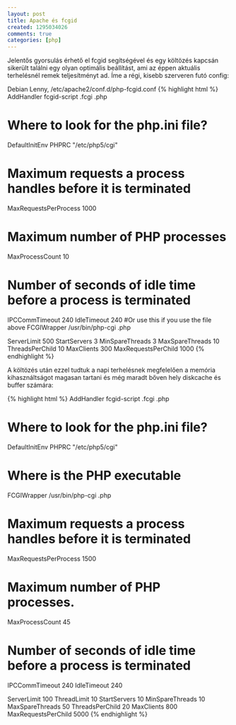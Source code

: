```yaml
---
layout: post
title: Apache és fcgid
created: 1295034026
comments: true
categories: [php]
---
```

Jelentős gyorsulás érhető el fcgid segítségével és egy költözés kapcsán sikerült találni egy olyan optimális beállítást, ami az éppen aktuális terhelésnél remek teljesítményt ad. Íme a régi, kisebb szerveren futó config:

Debian Lenny, /etc/apache2/conf.d/php-fcgid.conf
{% highlight html %}
  AddHandler fcgid-script .fcgi .php
  # Where to look for the php.ini file?
  DefaultInitEnv PHPRC        "/etc/php5/cgi"
  # Maximum requests a process handles before it is terminated
  MaxRequestsPerProcess       1000
  # Maximum number of PHP processes
  MaxProcessCount             10
  # Number of seconds of idle time before a process is terminated
  IPCCommTimeout              240
  IdleTimeout                 240
  #Or use this if you use the file above
  FCGIWrapper /usr/bin/php-cgi .php

  ServerLimit           500
  StartServers            3
  MinSpareThreads         3
  MaxSpareThreads        10
  ThreadsPerChild        10
  MaxClients            300
  MaxRequestsPerChild  1000
{% endhighlight %}

A költözés után ezzel tudtuk a napi terhelésnek megfelelően a memória kihasználtságot magasan tartani és még maradt bőven hely diskcache és buffer számára:

{% highlight html %}
  AddHandler fcgid-script .fcgi .php
  # Where to look for the php.ini file?
  DefaultInitEnv PHPRC  "/etc/php5/cgi"
  # Where is the PHP executable
  FCGIWrapper /usr/bin/php-cgi .php
  # Maximum requests a process handles before it is terminated
  MaxRequestsPerProcess 1500
  # Maximum number of PHP processes.
  MaxProcessCount       45
  # Number of seconds of idle time before a process is terminated
  IPCCommTimeout        240
  IdleTimeout           240

  ServerLimit           100
  ThreadLimit            10
  StartServers           10
  MinSpareThreads        10
  MaxSpareThreads        50
  ThreadsPerChild        20
  MaxClients            800
  MaxRequestsPerChild  5000
{% endhighlight %}
